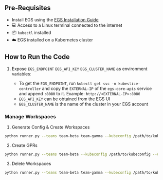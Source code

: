 ## Pre-Requisites

- Install EGS using the [EGS Installation Guide](https://docs.avesha.io/documentation/enterprise-egs/1.10.0/python-sdk/install-sdk#install-sdk)
- 💻 Access to a Linux terminal connected to the internet
- 📦 `kubectl` installed
- ☁️ EGS installed on a Kubernetes cluster

## How to Run the Code

1. Expose `EGS_ENDPOINT` `EGS_API_KEY` `EGS_CLUSTER_NAME` as environment variables:

   - To get the `EGS_ENDPOINT`, run `kubectl get svc -n kubeslice-controller` and copy the `EXTERNAL-IP` of the `egs-core-apis` service and append `:8080` to it. Example: `http://<EXTERNAL-IP>:8080`
   - `EGS_API_KEY` can be obtained from the EGS UI
   - `EGS_CLUSTER_NAME` is the name of the cluster in your EGS account

### Manage Workspaces

1. Generate Config & Create Workspaces

```sh
python runner.py --teams team-beta team-gamma --kubeconfig /path/to/kubeconfig --admin create
```

2. Create GPRs

```sh
python runner.py --teams team-beta --kubeconfig /path/to/kubeconfig --user
```

3. Delete Workspaces

```sh
python runner.py --teams team-beta team-gamma --kubeconfig /path/to/kubeconfig --admin delete
```
